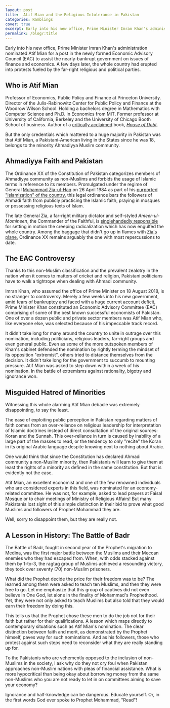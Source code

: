 ```yaml
---
layout: post
title:  Atif Mian and the Religious Intolerance in Pakistan
categories: Ramblings
cover: true
excerpt: Early into his new office, Prime Minister Imran Khan's administration nominated Atif Mian for a post in the newly formed Economic Advisory Council (EAC) to assist the nearly-bankrupt government on issues of finance and economics. A few days later, the whole country had erupted into spontaneous protests from the far-right groups.
permalink: /blog/:title
---
```



Early into his new office, Prime Minister Imran Khan's administration nominated Atif Mian for a post in the newly formed Economic Advisory Council (EAC) to assist the nearly-bankrupt government on issues of finance and economics. A few days later, the whole country had erupted into protests fueled by the far-right religious and political parties.


## Who is Atif Mian

Professor of Economics, Public Policy and Finance at Princeton University. Director of the Julis-Rabinowitz Center for Public Policy and Finance at the Woodrow Wilson School. Holding a bachelors degree in Mathematics with Computer Science and Ph.D. in Economics from MIT. Former professor at University of California, Berkeley and the University of Chicago Booth School of business. Author of a [critically acclaimed](http://www.princeton.edu/~atif/houseofdebt.htm) book, [_House of Debt_](http://www.princeton.edu/~atif/houseofdebt.htm).

But the only credentials which mattered to a huge majority in Pakistan was that Atif Mian, a Pakistani-American living in the States since he was 18, belongs to the minority Ahmadiyya Muslim community.


## Ahmadiyya Faith and Pakistan

The Ordinance XX of the Constitution of Pakistan categorizes members of Ahmadiyya community as non-Muslims and forbids the usage of Islamic terms in reference to its members. Promulgated under the regime of General [Muhammad Zia-ul-Haq](https://en.wikipedia.org/wiki/Muhammad_Zia-ul-Haq) on 26 April 1984 as part of his [purported "Islamization" of the country](https://www.dw.com/en/pakistans-islamization-before-and-after-dictator-zia-ul-haq/a-19480315), this legal ordinance bars the followers of Ahmadi faith from publicly practicing the Islamic faith, praying in mosques or possessing religious texts of Islam.

The late General Zia, a far-right military dictator and self-styled _Ameer-ul-Momineen_, the Commander of the Faithful, is [singlehandedly responsible](https://timesofindia.indiatimes.com/india/zia-helped-tablighis-grow-in-pakistan/articleshow/1986383.cms) for setting in motion the creeping radicalization which has now engulfed the whole country. Among the baggage that didn't go up in flames with [Zia's plane](https://www.dawn.com/news/1427540), Ordinance XX remains arguably the one with most repercussions to date.


## The EAC Controversy

Thanks to this non-Muslim classification and the prevalent zealotry in the nation when it comes to matters of cricket and religion, Pakistani politicians have to walk a tightrope when dealing with Ahmadi community.

Imran Khan, who assumed the office of Prime Minister on 18 August 2018, is no stranger to controversy. Merely a few weeks into his new government, amid fears of bankruptcy and faced with a huge current account deficit, Prime Minister Khan constituted an Economic Advisory Committee (EAC) comprising of some of the best known successful economists of Pakistan. One of over a dozen public and private sector members was Atif Mian who, like everyone else, was selected because of his impeccable track record.

It didn't take long for many around the country to unite in outrage over this nomination, including politicians, religious leaders, far-right groups and even general public. Even as some of the more outspoken members of Khan's cabinet defended the nomination by rightly terming the mindset of its opposition "extremist", others tried to distance themselves from the decision. It didn't take long for the government to succumb to mounting pressure. Atif Mian was asked to step down within a week of his nomination. In the battle of extremisms against rationality, bigotry and ignorance won.


## Misguided Hatred of Minorities

Witnessing this whole alarming Atif Mian debacle was extremely disappointing, to say the least.

The ease of exploiting public perception in Pakistan regarding matters of faith comes from an over-reliance on religious leadership for interpretation of Islamic doctrines instead of direct consultation of the original sources: Koran and the Sunnah. This over-reliance in turn is caused by inability of a large part of the masses to read, or the tendency to only "recite" the Koran in its original Arabic language despite knowing next to nothing about Arabic.

One would think that since the Constitution has declared Ahmadi community a non-Muslim minority, then Pakistanis will learn to give them at least the rights of a minority as defined in the same constitution. But that is evidently not the case.

Atif Mian, an excellent economist and one of the few renowned individuals who are considered experts in this field, was nominated for an economy-related committee. He was not, for example, asked to lead prayers at Faisal Mosque or to chair meetings of Ministry of Religious Affairs! But many Pakistanis lost sight of this simple distinction in their bid to prove what good Muslims and followers of Prophet Mohammad they are.

Well, sorry to disappoint them, but they are really not.


## A Lesson in History: The Battle of Badr

The Battle of Badr, fought in second year of the Prophet's migration to Medina, was the first major battle between the Muslims and their Meccan enemies who they had escaped from. When, with odds stacked against them by 1-to-3, the ragtag group of Muslims achieved a resounding victory, they took over seventy (70) non-Muslim prisoners.

What did the Prophet decide the price for their freedom was to be? The learned among them were asked to teach ten Muslims, and then they were free to go. Let me emphasize that this group of captives did not even believe in One God, let alone in the finality of Mohammad's Prophethood. Yet, they were not only asked to teach Muslims but also told that they would earn their freedom by doing this.

This tells us that the Prophet chose these men to do the job not for their faith but rather for their qualifications. A lesson which maps directly to contemporary situations such as Atif Mian's nomination. The clear distinction between faith and merit, as demonstrated by the Prophet himself, paves way for such nominations. And as his followers, those who protest against such steps need to reconsider what they are really standing up for.

To the Pakistanis who are vehemently opposed to the inclusion of non-Muslims in the society, I ask why do they not cry foul when Pakistan approaches non-Muslim nations with pleas of financial assistance. What is more hypocritical than being okay about borrowing money from the same non-Muslims who you are not ready to let in on committees aiming to save your economy?

Ignorance and half-knowledge can be dangerous. Educate yourself. Or, in the first words God ever spoke to Prophet Mohammad, "Read"!
